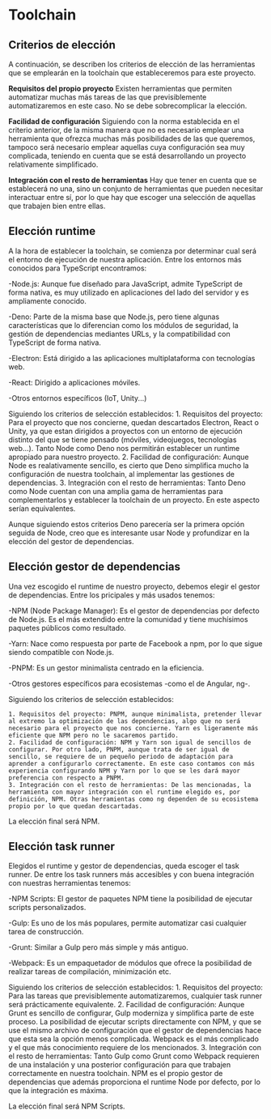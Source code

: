 
# Toolchain

## Criterios de elección

A continuación, se describen los criterios de elección de las herramientas que se emplearán en la toolchain que estableceremos para este proyecto.


**Requisitos del propio proyecto** Existen herramientas que permiten automatizar muchas más tareas de las que previsiblemente automatizaremos en este caso. No se debe sobrecomplicar la elección.

**Facilidad de configuración** Siguiendo con la norma establecida en el criterio anterior, de la misma manera que no es necesario emplear una herramienta que ofrezca muchas más posibilidades de las que queremos, tampoco será necesario emplear aquellas cuya configuración sea muy complicada, teniendo en cuenta que se está desarrollando un proyecto relativamente simplificado.

**Integración con el resto de herramientas** Hay que tener en cuenta que se establecerá no una, sino un conjunto de herramientas que pueden necesitar interactuar entre sí, por lo que hay que escoger una selección de aquellas que trabajen bien entre ellas.


## Elección runtime

A la hora de establecer la toolchain, se comienza por determinar cual será el entorno de ejecución de nuestra aplicación. Entre los entornos más conocidos para TypeScript encontramos:

-Node.js: Aunque fue diseñado para JavaScript, admite TypeScript de forma nativa, es muy utilizado en aplicaciones del lado del servidor y es ampliamente conocido.

-Deno: Parte de la misma base que Node.js, pero tiene algunas características que lo diferencian como los módulos de seguridad, la gestión de dependencias mediantes URLs, y la compatibilidad con TypeScript de forma nativa.

-Electron: Está dirigido a las aplicaciones multiplataforma con tecnologías web.

-React: Dirigido a aplicaciones móviles.

-Otros entornos específicos (IoT, Unity...)

Siguiendo los criterios de selección establecidos:
    1. Requisitos del proyecto: Para el proyecto que nos concierne, quedan descartados Electron, React o Unity, ya que estan dirigidos a proyectos con un entorno de ejecución distinto del que se tiene pensado (móviles, videojuegos, tecnologías web...). Tanto Node como Deno nos permitirán establecer un runtime apropiado para nuestro proyecto. 
    2. Facilidad de configuración: Aunque Node es realativamente sencillo, es cierto que Deno simplifica mucho la configuración de nuestra toolchain, al implementar las gestiones de dependencias.
    3. Integración con el resto de herramientas: Tanto Deno como Node cuentan con una amplia gama de herramientas para complementarlos y establecer la toolchain de un proyecto. En este aspecto serían equivalentes.

Aunque siguiendo estos criterios Deno parecería ser la primera opción seguida de Node, creo que es interesante usar Node y profundizar en la elección del gestor de dependencias. 

## Elección gestor de dependencias

Una vez escogido el runtime de nuestro proyecto, debemos elegir el gestor de dependencias. Entre los pricipales y más usados tenemos:

-NPM (Node Package Manager): Es el gestor de dependencias por defecto de Node.js. Es el más extendido entre la comunidad y tiene muchísimos paquetes públicos como resultado.

-Yarn: Nace como respuesta por parte de Facebook a npm, por lo que sigue siendo compatible con Node.js. 

-PNPM: Es un gestor minimalista centrado en la eficiencia.

-Otros gestores específicos para ecosistemas -como el de Angular, ng-.

Siguiendo los criterios de selección establecidos:

    1. Requisitos del proyecto: PNPM, aunque minimalista, pretender llevar al extremo la optimización de las dependencias, algo que no será necesario para el proyecto que nos concierne. Yarn es ligeramente más eficiente que NPM pero no le sacaremos partido.
    2. Facilidad de configuración: NPM y Yarn son igual de sencillos de configurar. Por otro lado, PNPM, aunque trata de ser igual de sencillo, se requiere de un pequeño periodo de adaptación para aprender a configurarlo correctamente. En este caso contamos con más experiencia configurando NPM y Yarn por lo que se les dará mayor preferencia con respecto a PNPM.
    3. Integración con el resto de herramientas: De las mencionadas, la herramienta con mayor integración con el runtime elegido es, por definición, NPM. Otras herramientas como ng dependen de su ecosistema propio por lo que quedan descartadas.

La elección final será NPM.

## Elección task runner

Elegidos el runtime y gestor de dependencias, queda escoger el task runner. De entre los task runners más accesibles y con buena integración con nuestras herramientas tenemos:

-NPM Scripts: El gestor de paquetes NPM tiene la posibilidad de ejecutar scripts personalizados.

-Gulp: Es uno de los más populares, permite automatizar casi cualquier tarea de construcción.

-Grunt: Similar a Gulp pero más simple y más antiguo.

-Webpack: Es un empaquetador de módulos que ofrece la posibilidad de realizar tareas de compilación, minimización etc.

Siguiendo los criterios de selección establecidos:
    1. Requisitos del proyecto: Para las tareas que previsiblemente automatizaremos, cualquier task runner será prácticamente equivalente.
    2. Facilidad de configuración: Aunque Grunt es sencillo de configurar, Gulp moderniza y simplifica parte de este proceso. La posibilidad de ejecutar scripts directamente con NPM, y que se use el mismo archivo de configuración que el gestor de dependencias hace que esta sea la opción menos complicada. Webpack es el más complicado y el que más conocimiento requiere de los mencionados.
    3. Integración con el resto de herramientas: Tanto Gulp como Grunt como Webpack requieren de una instalación y una posterior configuración para que trabajen correctamente en nuestra toolchain. NPM es el propio gestor de dependencias que además proporciona el runtime Node por defecto, por lo que la integración es máxima.

La elección final será NPM Scripts.

 